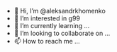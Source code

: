 - 👋 Hi, I’m @aleksandrkhomenko
- 👀 I’m interested in g99
- 🌱 I’m currently learning ...
- 💞️ I’m looking to collaborate on ...
- 📫 How to reach me ...

<!---
aleksandrkhomenko/aleksandrkhomenko is a ✨ special ✨ repository because its `README.md` (this file) appears on your GitHub profile.
You can click the Preview link to take a look at your changes.
--->

